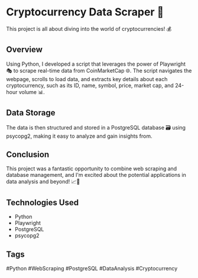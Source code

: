 # Cryptocurrency Data Scraper 🚀

This project is all about diving into the world of cryptocurrencies! 💰

## Overview

Using Python, I developed a script that leverages the power of Playwright 🎭 to scrape real-time data from CoinMarketCap 🌐. The script navigates the webpage, scrolls to load data, and extracts key details about each cryptocurrency, such as its ID, name, symbol, price, market cap, and 24-hour volume 📊.

## Data Storage

The data is then structured and stored in a PostgreSQL database 🗃️ using psycopg2, making it easy to analyze and gain insights from.

## Conclusion

This project was a fantastic opportunity to combine web scraping and database management, and I'm excited about the potential applications in data analysis and beyond! 📈🚀

## Technologies Used

- Python
- Playwright
- PostgreSQL
- psycopg2

## Tags

\#Python \#WebScraping \#PostgreSQL \#DataAnalysis \#Cryptocurrency
